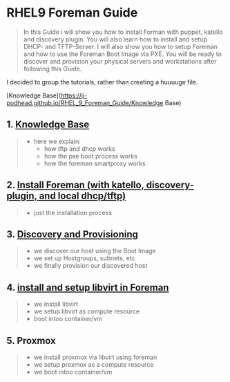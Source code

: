 # RHEL9 Foreman Guide
> In this Guide i will show you how to install Forman with puppet, katello and discovery plugin.
> You will also learn how to install and setup DHCP- and TFTP-Server.
> I will also show you how to setup Foreman and how to use the Foreman Boot Image via PXE.
> You will be ready to discover and provision your physical servers and workstations after following this Guide.

I decided to group the tutorials, rather than creating a huuuuge file.
 
 [Knowledge Base](https://ji-podhead.github.io/RHEL_9_Foreman_Guide/Knowledge Base)

## 1. [Knowledge Base](https://ji-podhead.github.io/RHEL_9_Foreman_Guide)
> - here we explain:
>	-  how tftp and dhcp works 
> 	-  how the pxe boot process works
>	-  how the foreman smartproxy works   

## 2. [Install Foreman (with katello, discovery-plugin, and local dhcp/tftp)]()
> - just the installation process

## 3. [Discovery and Provisioning]()
> - we discover our host using the Boot Image
> - we set up Hostgroups, subnets, etc
> - we finally provision our discovered host

## 4. [install and setup libvirt in Foreman]()
> - we install libvirt
> - we setup libvirt as compute resource
> - boot intoo container/vm

## 5. Proxmox
>  - we install proxmox via libvirt using foreman
>  - we setup proxmox as a compute resource
>  - we boot intoo container/vm
